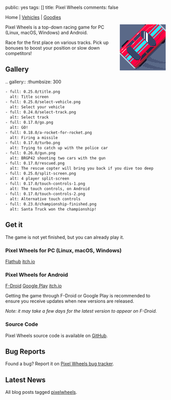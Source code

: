 public: yes
tags: []
title: Pixel Wheels
comments: false

Home | [Vehicles](vehicles/) | [Goodies](goodies/)

<div style="float: right; margin-left: 6px"><img src="icon.png"></div>

Pixel Wheels is a top-down racing game for PC (Linux, macOS, Windows) and Android.

Race for the first place on various tracks. Pick up bonuses to boost your position or slow down competitors!

## Gallery

.. gallery::
    :thumbsize: 300

    - full: 0.25.0/title.png
      alt: Title screen
    - full: 0.25.0/select-vehicle.png
      alt: Select your vehicle
    - full: 0.24.0/select-track.png
      alt: Select track
    - full: 0.17.0/go.png
      alt: GO!
    - full: 0.18.0/a-rocket-for-rocket.png
      alt: Firing a missile
    - full: 0.17.0/turbo.png
      alt: Trying to catch up with the police car
    - full: 0.26.0/gun.png
      alt: BRGP42 shooting two cars with the gun
    - full: 0.17.0/rescued.png
      alt: The rescue copter will bring you back if you dive too deep
    - full: 0.25.0/split-screen.png
      alt: 4 player split-screen
    - full: 0.17.0/touch-controls-1.png
      alt: The touch controls, on Android
    - full: 0.17.0/touch-controls-2.png
      alt: Alternative touch controls
    - full: 0.23.0/championship-finished.png
      alt: Santa Truck won the championship!

## Get it

The game is not yet finished, but you can already play it.

### Pixel Wheels for PC (Linux, macOS, Windows)

<a href="https://flathub.org/apps/details/com.agateau.PixelWheels" class="dl-button">Flathub</a>
<a href="https://agateau.itch.io/pixelwheels" class="dl-button">itch.io</a>

### Pixel Wheels for Android

<a href="https://f-droid.org/packages/com.agateau.tinywheels.android/" class="dl-button">F-Droid</a>
<a href="https://play.google.com/apps/testing/com.agateau.tinywheels.android" class="dl-button">Google Play</a>
<a href="https://agateau.itch.io/pixelwheels" class="dl-button">itch.io</a>

Getting the game through F-Droid or Google Play is recommended to ensure you receive updates when new versions are released.

*Note: it may take a few days for the latest version to appear on F-Droid.*

### Source Code

Pixel Wheels source code is available on [GitHub](https://github.com/agateau/pixelwheels).

## Bug Reports

Found a bug? Report it on [Pixel Wheels bug tracker](https://github.com/agateau/pixelwheels/issues).

## Latest News

All blog posts tagged [pixelwheels](/tags/pixelwheels).
